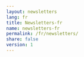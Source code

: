 ```yaml
---
layout: newsletters
lang: fr
title: Newsletters-fr
name: newsletters-fr
permalink: /fr/newsletters/
share: false
version: 1
---
```


